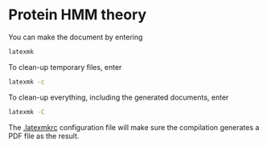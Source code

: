 # Protein HMM theory

You can make the document by entering

```bash
latexmk
```

To clean-up temporary files, enter

```bash
latexmk -c
```

To clean-up everything, including the generated documents, enter

```bash
latexmk -C
```

The [.latexmkrc](.latexmkrc) configuration file will make sure the compilation
generates a PDF file as the result.
